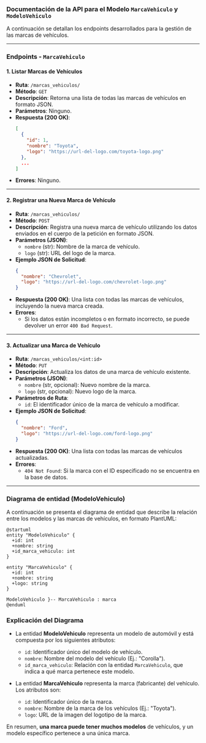 ### Documentación de la API para el Modelo `MarcaVehiculo` y `ModeloVehiculo`

A continuación se detallan los endpoints desarrollados para la gestión de las marcas de vehículos.

---

### Endpoints - `MarcaVehiculo`

#### 1. **Listar Marcas de Vehículos**
   - **Ruta**: `/marcas_vehiculos/`
   - **Método**: `GET`
   - **Descripción**: Retorna una lista de todas las marcas de vehículos en formato JSON.
   - **Parámetros**: Ninguno.
   - **Respuesta (200 OK)**: 
     ```json
     [
       {
         "id": 1,
         "nombre": "Toyota",
         "logo": "https://url-del-logo.com/toyota-logo.png"
       },
       ...
     ]
     ```
   - **Errores**: Ninguno. 

---

#### 2. **Registrar una Nueva Marca de Vehículo**
   - **Ruta**: `/marcas_vehiculos/`
   - **Método**: `POST`
   - **Descripción**: Registra una nueva marca de vehículo utilizando los datos enviados en el cuerpo de la petición en formato JSON.
   - **Parámetros (JSON)**:
     - `nombre` (str): Nombre de la marca de vehículo.
     - `logo` (str): URL del logo de la marca.
   - **Ejemplo JSON de Solicitud**:
     ```json
     {
       "nombre": "Chevrolet",
       "logo": "https://url-del-logo.com/chevrolet-logo.png"
     }
     ```
   - **Respuesta (200 OK)**: Una lista con todas las marcas de vehículos, incluyendo la nueva marca creada.
   - **Errores**: 
     - Si los datos están incompletos o en formato incorrecto, se puede devolver un error `400 Bad Request`.

---

#### 3. **Actualizar una Marca de Vehículo**
   - **Ruta**: `/marcas_vehiculos/<int:id>`
   - **Método**: `PUT`
   - **Descripción**: Actualiza los datos de una marca de vehículo existente.
   - **Parámetros (JSON)**:
     - `nombre` (str, opcional): Nuevo nombre de la marca.
     - `logo` (str, opcional): Nuevo logo de la marca.
   - **Parámetros de Ruta**:
     - `id`: El identificador único de la marca de vehículo a modificar.
   - **Ejemplo JSON de Solicitud**:
     ```json
     {
       "nombre": "Ford",
       "logo": "https://url-del-logo.com/ford-logo.png"
     }
     ```
   - **Respuesta (200 OK)**: Una lista con todas las marcas de vehículos actualizadas.
   - **Errores**: 
     - `404 Not Found`: Si la marca con el ID especificado no se encuentra en la base de datos.

---

### Diagrama de entidad (ModeloVehiculo)

A continuación se presenta el diagrama de entidad que describe la relación entre los modelos y las marcas de vehículos, en formato PlantUML:

```plantuml
@startuml
entity "ModeloVehiculo" {
  +id: int
  +nombre: string
  +id_marca_vehiculo: int
}

entity "MarcaVehiculo" {
  +id: int
  +nombre: string
  +logo: string
}

ModeloVehiculo }-- MarcaVehiculo : marca
@enduml
```

### Explicación del Diagrama
- La entidad **ModeloVehiculo** representa un modelo de automóvil y está compuesta por los siguientes atributos:
  - `id`: Identificador único del modelo de vehículo.
  - `nombre`: Nombre del modelo del vehículo (Ej.: "Corolla").
  - `id_marca_vehiculo`: Relación con la entidad `MarcaVehiculo`, que indica a qué marca pertenece este modelo.

- La entidad **MarcaVehiculo** representa la marca (fabricante) del vehículo. Los atributos son:
  - `id`: Identificador único de la marca.
  - `nombre`: Nombre de la marca de los vehículos (Ej.: "Toyota").
  - `logo`: URL de la imagen del logotipo de la marca.

En resumen, **una marca puede tener muchos modelos** de vehículos, y un modelo específico pertenece a una única marca.
<!-- @import "[TOC]" {cmd="toc" depthFrom=1 depthTo=6 orderedList=false} -->
